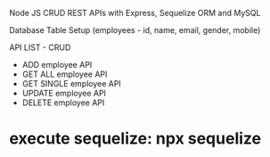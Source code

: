 Node JS CRUD REST APIs with Express, Sequelize ORM and MySQL

Database Table Setup (employees - id, name, email, gender, mobile)

API LIST - CRUD

- ADD employee API
- GET ALL employee API
- GET SINGLE employee API
- UPDATE employee API
- DELETE employee API

# execute sequelize: npx sequelize
